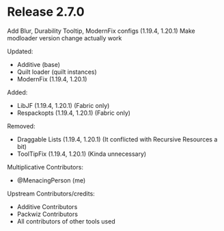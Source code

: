 # Release 2.7.0

Add Blur, Durability Tooltip, ModernFix configs (1.19.4, 1.20.1)
Make modloader version change actually work

Updated:
- Additive (base)
- Quilt loader (quilt instances)
- ModernFix (1.19.4, 1.20.1)

Added:
- LibJF (1.19.4, 1.20.1) (Fabric only)
- Respackopts (1.19.4, 1.20.1) (Fabric only)

Removed:
- Draggable Lists (1.19.4, 1.20.1) (It conflicted with Recursive Resources a bit)
- ToolTipFix (1.19.4, 1.20.1) (Kinda unnecessary)

Multiplicative Contributors:
- @MenacingPerson (me)

Upstream Contributors/credits:
- Additive Contributors
- Packwiz Contributors
- All contributors of other tools used

